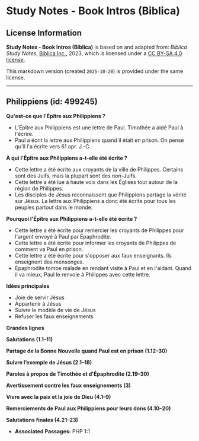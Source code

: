 # Study Notes - Book Intros (Biblica)

## License Information

**Study Notes - Book Intros (Biblica)** is based on and adapted from: _Biblica Study Notes_, [Biblica Inc.](https://www.biblica.com/), 2023, which is licensed under a [CC BY-SA 4.0 license](https://creativecommons.org/licenses/by-sa/4.0/legalcode.en).

This markdown version (created `2025-10-20`) is provided under the same license.



--------------------------------

## Philippiens (id: 499245)

**Qu'est\-ce que l'Épître aux Philippiens ?**

* L'Épître aux Philippiens est une lettre de Paul. Timothée a aidé Paul à l'écrire.
* Paul a écrit la lettre aux Philippiens quand il était en prison. On pense qu'il l'a écrite vers 61 apr. J.\-C.

**À qui l'Épître aux Philippiens a\-t\-elle été écrite ?**

* Cette lettre a été écrite aux croyants de la ville de Philippes. Certains sont des Juifs, mais la plupart sont des non\-Juifs.
* Cette lettre a été lue à haute voix dans les Églises tout autour de la région de Philippes.
* Les disciples de Jésus reconnaissent que Philippiens partage la vérité sur Jésus. La lettre aux Philippiens a donc été écrite pour tous les peuples partout dans le monde.

**Pourquoi l'Épître aux Philippiens a\-t\-elle été écrite ?**

* Cette lettre a été écrite pour remercier les croyants de Philippes pour l'argent envoyé à Paul par Épaphrodite.
* Cette lettre a été écrite pour informer les croyants de Philippes de comment va Paul en prison.
* Cette lettre a été écrite pour s'opposer aux faux enseignants. Ils enseignent des mensonges.
* Épaphrodite tombe malade en rendant visite à Paul et en l'aidant. Quand il va mieux, Paul le renvoie à Philippes avec cette lettre.

**Idées principales**

* Joie de servir Jésus
* Appartenir à Jésus
* Suivre le modèle de vie de Jésus
* Refuser les faux enseignements

**Grandes lignes**

**Salutations (1\.1–11\)**

**Partage de la Bonne Nouvelle quand Paul est en prison (1\.12–30\)**

**Suivre l’exemple de Jésus (2\.1–18\)**

**Paroles à propos de Timothée et d'Épaphrodite (2\.19–30\)**

**Avertissement contre les faux enseignements (3\)**

**Vivre avec la paix et la joie de Dieu (4\.1–9\)**

**Remerciements de Paul aux Philippiens pour leurs dons (4\.10–20\)**

**Salutations finales (4\.21–23\)**

* **Associated Passages:** PHP 1:1

